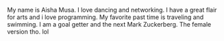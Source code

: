 My name is Aisha Musa. I love dancing and networking. I have a great flair for arts and i love programming. My favorite past time is traveling and swimming. I am a goal getter and the next Mark Zuckerberg. The female version tho. lol